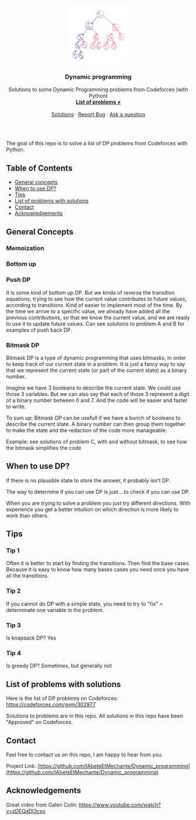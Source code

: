 <!-- PROJECT LOGO -->
<br />
<p align="center">
  <a href="https://github.com/IAbeteEtMechante/Dynamic_programming">
    <img src="Images/fibonacci-naive.png" alt="Logo" width="160" height="160">
  </a>

  <h3 align="center">Dynamic programming</h3>

  <p align="center">
    Solutions to some Dynamic Programming problems from Codeforces (with Python)
    <br />
    <a href="https://codeforces.com/gym/302977"><strong>List of problems »</strong></a>
    <br />
    <br />
    <a href="https://github.com/IAbeteEtMechante/Dynamic_programming">Solutions</a>
    ·
    <a href="https://github.com/IAbeteEtMechante/Dynamic_programming/issues">Report Bug</a>
    ·
    <a href="https://github.com/IAbeteEtMechante/Dynamic_programming/issues">Ask a question</a>
  </p>
</p>

<br>
<br>

The goal of this repo is to solve a list of DP problems from Codeforces with Python.
<br>



<!-- TABLE OF CONTENTS -->
## Table of Contents

* [General concepts](#general-concepts)
* [When to use DP?](#when-to-use-dp)
* [Tips](#tips)
* [List of problems with solutions](#list-of-problems-with-solutions)
* [Contact](#contact)
* [Acknowledgements](#acknowledgements)


<!-- GENERAL CONCEPTS -->
## General Concepts

### Memoization

### Bottom up

### Push DP

It is some kind of bottom up DP. But we kinda of reverse the transition equations, trying to see how the current value contributes to future values, according to transitions.
Kind of easier to implement most of the time.
By the time we arrive to a specific value, we already have added all the previous contributions, so that we know the current value, and we are ready to use it to update future values.
Can see solutions to problem A and B for examples of push back DP.

### Bitmask DP

Bitmask DP is a type of dynamic programming that uses bitmasks, in order to keep track of our current state in a problem.
It is just a fancy way to say that we represent the current state (or part of the current state) as a binary number. 

Imagine we have 3 booleans to describe the current state. We could use those 3 variables. But we can also say that each of those 3 represent a digit of a binary number between 0 and 7. And the code will be easier and faster to write.

To sum up: Bitmask DP can be usefull if we have a bunch of booleans to describe the current state. A binary number can then group them together to make the state and the redaction of the code more manageable.

Example: see solutions of problem C, with and without bitmask, to see how the bitmask simplifies the code

<!-- WHEN TO USE DP -->
## When to use DP?

If there is no plausible state to store the answer, it probably isn't DP.

The way to determine if you can use DP is just....to check if you can use DP.

When you are trying to solve a problem you just try different directions. With experience you get a better intuition on which direction is more likely to work than others.

<!-- TIPS -->
## Tips

### Tip 1

Often it is better to start by finding the transitions. Then find the base cases. Because it is easy to know how many bases cases you need once you have all the transitions.


### Tip 2

If you cannot do DP with a simple state, you need to try to "fix" = determinate one variable in the problem.

### Tip 3

Is knapsack DP?
Yes

### Tip 4

Is greedy DP?
Sometimes, but generally not

<!-- LIST OF PROBLEMS WITH SOLUTIONS -->
## List of problems with solutions

Here is the list of DP problems on Codeforces:
https://codeforces.com/gym/302977

Solutions to problems are in this repo. All solutions in this repo have been "Approved" on Codeforces.

<!-- CONTACT -->
## Contact

Feel free to contact us on this repo, I am happy to hear from you.

Project Link: [https://github.com/IAbeteEtMechante/Dynamic_programming](https://github.com/IAbeteEtMechante/Dynamic_programming)




<!-- ACKNOWLEDGEMENTS -->
## Acknowledgements
Great video from Galen Colin:
https://www.youtube.com/watch?v=zDEQaDl3cso
<!-- MARKDOWN LINKS & IMAGES -->
<!-- https://www.markdownguide.org/basic-syntax/#reference-style-links -->
[fibo-logo]: Images/fibonacci-naive.png

